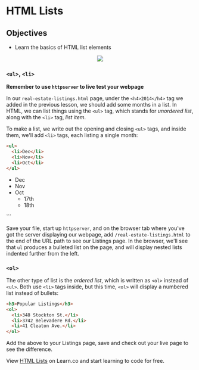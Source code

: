# HTML Lists

## Objectives

  - Learn the basics of HTML list elements

<p align="center">
  <img src="https://i.imgflip.com/28mpcx.jpg"/>
</p>

### `<ul>`, `<li>`

**Remember to use `httpserver` to live test your webpage**

In our `real-estate-listings.html` page, under the `<h4>2014</h4>` tag we added
in the previous lesson, we should add some months in a list. In HTML, we can
list things using the `<ul>` tag, which stands for _unordered list_, along with
the `<li>` tag, _list item_.

To make a list, we write out the opening and closing `<ul>` tags, and inside
them, we'll add `<li>` tags, each listing a single month:

```HTML
<ul>
  <li>Dec</li>
  <li>Nov</li>
  <li>Oct</li>
</ul>
```

<ul>
  <li>Dec</li>
  <li>Nov</li>
  <li>Oct
    <ul>
      <li>17th</li>
      <li>18th</li>
    </ul>
  </li>
</ul>
```

Save your file, start up `httpserver`, and on the browser tab where you've got
the server displaying our webpage, add `/real-estate-listings.html` to the end
of the URL path to see our Listings page. In the browser, we'll see that `ul`
produces a bulleted list on the page, and will display nested lists indented
further from the left.

### `<ol>`

The other type of list is the _ordered list_, which is written as `<ol>`
instead of `<ul>`. Both use `<li>` tags inside, but this time, `<ol>`
will display a numbered list instead of bullets:

```HTML
<h3>Popular Listings</h3>
<ol>
  <li>348 Stockton St.</li>
  <li>3742 Belevadere Rd.</li>
  <li>41 Cleaton Ave.</li>
</ol>
```

Add the above to your Listings page, save and check out your live page to see
the difference.

<p data-visibility='hidden'>View <a href='https://learn.co/lessons/html-lists' title='HTML Lists'>HTML Lists</a> on Learn.co and start learning to code for free.</p>
